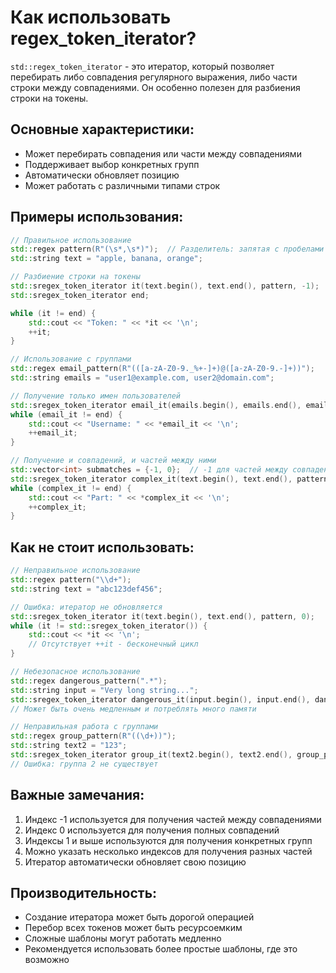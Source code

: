 # Как использовать regex_token_iterator?

`std::regex_token_iterator` - это итератор, который позволяет перебирать либо совпадения регулярного выражения, либо части строки между совпадениями. Он особенно полезен для разбиения строки на токены.

## Основные характеристики:
- Может перебирать совпадения или части между совпадениями
- Поддерживает выбор конкретных групп
- Автоматически обновляет позицию
- Может работать с различными типами строк

## Примеры использования:

```cpp
// Правильное использование
std::regex pattern(R"(\s*,\s*)");  // Разделитель: запятая с пробелами
std::string text = "apple, banana, orange";

// Разбиение строки на токены
std::sregex_token_iterator it(text.begin(), text.end(), pattern, -1);
std::sregex_token_iterator end;

while (it != end) {
    std::cout << "Token: " << *it << '\n';
    ++it;
}

// Использование с группами
std::regex email_pattern(R"(([a-zA-Z0-9._%+-]+)@([a-zA-Z0-9.-]+))");
std::string emails = "user1@example.com, user2@domain.com";

// Получение только имен пользователей
std::sregex_token_iterator email_it(emails.begin(), emails.end(), email_pattern, 1);
while (email_it != end) {
    std::cout << "Username: " << *email_it << '\n';
    ++email_it;
}

// Получение и совпадений, и частей между ними
std::vector<int> submatches = {-1, 0};  // -1 для частей между совпадениями, 0 для совпадений
std::sregex_token_iterator complex_it(text.begin(), text.end(), pattern, submatches);
while (complex_it != end) {
    std::cout << "Part: " << *complex_it << '\n';
    ++complex_it;
}
```

## Как не стоит использовать:

```cpp
// Неправильное использование
std::regex pattern("\\d+");
std::string text = "abc123def456";

// Ошибка: итератор не обновляется
std::sregex_token_iterator it(text.begin(), text.end(), pattern, 0);
while (it != std::sregex_token_iterator()) {
    std::cout << *it << '\n';
    // Отсутствует ++it - бесконечный цикл
}

// Небезопасное использование
std::regex dangerous_pattern(".*");
std::string input = "Very long string...";
std::sregex_token_iterator dangerous_it(input.begin(), input.end(), dangerous_pattern, 0);
// Может быть очень медленным и потреблять много памяти

// Неправильная работа с группами
std::regex group_pattern(R"((\d+))");
std::string text2 = "123";
std::sregex_token_iterator group_it(text2.begin(), text2.end(), group_pattern, 2);
// Ошибка: группа 2 не существует
```

## Важные замечания:
1. Индекс -1 используется для получения частей между совпадениями
2. Индекс 0 используется для получения полных совпадений
3. Индексы 1 и выше используются для получения конкретных групп
4. Можно указать несколько индексов для получения разных частей
5. Итератор автоматически обновляет свою позицию

## Производительность:
- Создание итератора может быть дорогой операцией
- Перебор всех токенов может быть ресурсоемким
- Сложные шаблоны могут работать медленно
- Рекомендуется использовать более простые шаблоны, где это возможно 